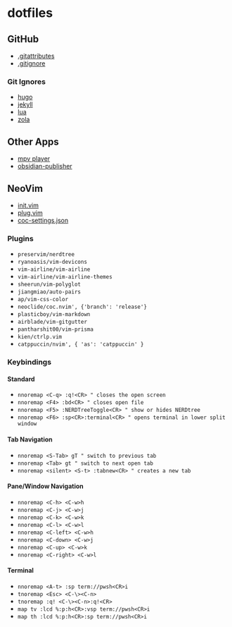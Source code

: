 # dotfiles

## GitHub

- [.gitattributes](.gitattributes)
- [.gitignore](.gitignore)

### Git Ignores

- [hugo](github/hugo.gitignore)
- [jekyll](github/jekyll.gitignore)
- [lua](github/lua.gitignore)
- [zola](github/zola.gitignore)

## Other Apps

- [mpv player](mpv.toml)
- [obsidian-publisher](obsidian-publisher.json)

## NeoVim

- [init.vim](nvim/init.vim)
- [plug.vim](nvim-data/site/autoload/plug.vim)
- [coc-settings.json](nvim/coc-settings.json)

### Plugins

- `preservim/nerdtree`
- `ryanoasis/vim-devicons`
- `vim-airline/vim-airline`
- `vim-airline/vim-airline-themes`
- `sheerun/vim-polyglot`
- `jiangmiao/auto-pairs`
- `ap/vim-css-color`
- `neoclide/coc.nvim', {'branch': 'release'}`
- `plasticboy/vim-markdown`
- `airblade/vim-gitgutter`
- `pantharshit00/vim-prisma`
- `kien/ctrlp.vim`
- `catppuccin/nvim', { 'as': 'catppuccin' }`

### Keybindings

#### Standard

- `nnoremap <C-q> :q!<CR> " closes the open screen`
- `nnoremap <F4> :bd<CR> " closes open file`
- `nnoremap <F5> :NERDTreeToggle<CR> " show or hides NERDtree`
- `nnoremap <F6> :sp<CR>:terminal<CR> " opens terminal in lower split window`

#### Tab Navigation

- `nnoremap <S-Tab> gT " switch to previous tab`
- `nnoremap <Tab> gt " switch to next open tab`
- `nnoremap <silent> <S-t> :tabnew<CR> " creates a new tab`

#### Pane/Window Navigation

- `nnoremap <C-h> <C-w>h`
- `nnoremap <C-j> <C-w>j`
- `nnoremap <C-k> <C-w>k`
- `nnoremap <C-l> <C-w>l`
- `nnoremap <C-left> <C-w>h`
- `nnoremap <C-down> <C-w>j`
- `nnoremap <C-up> <C-w>k`
- `nnoremap <C-right> <C-w>l`

#### Terminal

- `nnoremap <A-t> :sp term://pwsh<CR>i`
- `tnoremap <Esc> <C-\><C-n>`
- `tnoremap :q! <C-\><C-n>:q!<CR>`
- `map tv :lcd %:p:h<CR>:vsp term://pwsh<CR>i`
- `map th :lcd %:p:h<CR>:sp term://pwsh<CR>i`

